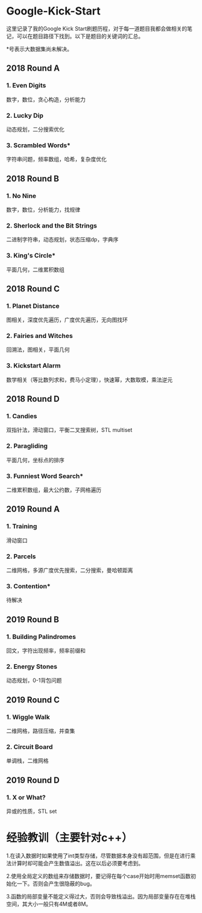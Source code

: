 # Google-Kick-Start
这里记录了我的Google Kick Start刷题历程，对于每一道题目我都会做相关的笔记，可以在题目路径下找到。以下是题目的关键词的汇总。

*号表示大数据集尚未解决。

## 2018 Round A
### 1. Even Digits
数字，数位，贪心构造，分析能力
### 2. Lucky Dip
动态规划，二分搜索优化
### 3. Scrambled Words*
字符串问题，频率数组，哈希，复杂度优化

## 2018 Round B
### 1. No Nine
数字，数位，分析能力，找规律
### 2. Sherlock and the Bit Strings
二进制字符串，动态规划，状态压缩dp，字典序
### 3. King's Circle*
平面几何，二维累积数组

## 2018 Round C
### 1. Planet Distance
图相关，深度优先遍历，广度优先遍历，无向图找环
### 2. Fairies and Witches
回溯法，图相关，平面几何
### 3. Kickstart Alarm
数学相关（等比数列求和，费马小定理），快速幂，大数取模，乘法逆元

## 2018 Round D
### 1. Candies
双指针法，滑动窗口，平衡二叉搜索树，STL multiset
### 2. Paragliding
平面几何，坐标点的排序
### 3. Funniest Word Search*
二维累积数组，最大公约数，子网格遍历

## 2019 Round A
### 1. Training
滑动窗口
### 2. Parcels
二维网格，多源广度优先搜索，二分搜索，曼哈顿距离
### 3. Contention*
待解决

## 2019 Round B
### 1. Building Palindromes
回文，字符出现频率，频率前缀和
### 2. Energy Stones
动态规划，0-1背包问题

## 2019 Round C
### 1. Wiggle Walk
二维网格，路径压缩，并查集
### 2. Circuit Board
单调栈，二维网格

## 2019 Round D
### 1. X or What?
异或的性质，STL set

# 经验教训（主要针对c++）

1.在读入数据时如果使用了int类型存储，尽管数据本身没有超范围，但是在进行乘法计算时却可能会产生数值溢出。这在以后必须要考虑到。

2.使用全局定义的数组来存储数据时，要记得在每个case开始时用memset函数初始化一下。否则会产生很隐蔽的bug。

3.函数的局部变量不能定义得过大，否则会导致栈溢出。因为局部变量存在在堆栈空间，其大小一般只有4M或者8M。

